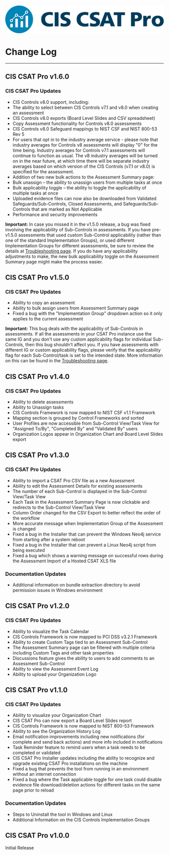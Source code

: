 ![](img/CIS_CSAT_Pro_RGB.png)

# Change Log #

----------
## CIS CSAT Pro v1.6.0 ##

### CIS CSAT Pro Updates ###
-	CIS Controls v8.0 support, including:
   -	The ability to select between CIS Controls v7.1 and v8.0 when creating an assessment
   -	CIS Controls v8.0 exports (Board Level Slides and CSV spreadsheet)
   -	Copy Assessment functionality for Controls v8.0 assessments
   -	CIS Controls v8.0 Safeguard mappings to NIST CSF and NIST 800-53 Rev 5
   -	For users that opt in to the industry average service - please note that industry averages for Controls v8 assessments will display "0" for the time being.  Industry averages for Controls v7.1 assessments will continue to function as usual.  The v8 industry averages will be turned on in the near future, at which time there will be separate industry averages based on which version of the CIS Controls (v7.1 or v8.0) is specified for the assessment.
-	Addition of two new bulk actions to the Assessment Summary page:
   -	Bulk unassign – the ability to unassign users from multiple tasks at once
   -	Bulk applicability toggle – the ability to toggle the applicability of multiple tasks at once
-	Uploaded evidence files can now also be downloaded from Validated Safeguards/Sub-Controls, Closed Assessments, and Safeguards/Sub-Controls that are marked as Not Applicable
-	Performance and security improvements

**Important:**
In case you missed it in the v1.5.0 release, a bug was fixed involving the applicability of Sub-Controls in assessments. 
If you have pre-v1.5.0 assessments that used custom Sub-Control applicability (rather than one of the standard Implementation Groups), 
or used different Implementation Groups for different assessments, be sure to review the details at [Troubleshooting page](../troubleshooting). 
If you do have any applicability adjustments to make, the new bulk applicability toggle on the Assessment Summary page might make the process easier.



## CIS CSAT Pro v1.5.0 ##

### CIS CSAT Pro Updates ###
 - Ability to copy an assessment
 - Ability to bulk assign users from Assessment Summary page
 - Fixed a bug with the "Implementation Group" dropdown action so it only applies to the current assessment

**Important:**
This bug deals with the applicability of Sub-Controls in assessments. If all the assessments in your CSAT Pro instance use the same IG and you don't use any custom applicability flags for individual Sub-Controls, then this bug shouldn’t affect you.
If you have assessments with different IG or custom applicability flags, please verify that the applicability flag for each Sub-Control/task is set to the intended state. 
More information on this can be found in the [Troubleshooting page](../troubleshooting).

## CIS CSAT Pro v1.4.0 ##

### CIS CSAT Pro Updates ###
 - Ability to delete assessments
 - Ability to Unassign tasks
 - CIS Controls Framework is now mapped to NIST CSF v1.1 Framework
 - Mapping section is grouped by Control Frameworks and sorted
 - User Profiles are now accessible from Sub-Control View/Task View for "Assigned To/By", "Completed By" and "Validated By" users
 - Organization Logos appear in Organization Chart and Board Level Slides export

## CIS CSAT Pro v1.3.0 ##
 
### CIS CSAT Pro Updates ###
 - Ability to import a CSAT Pro CSV file as a new Assessment
 - Ability to edit the Assessment Details for existing assessments
 - The number of each Sub-Control is displayed in the Sub-Control View/Task View
 - Each Task in the Assessment Summary Page is now clickable and redirects to the Sub-Control View/Task View
 - Column Order changed for the CSV Export to better reflect the order of the workflow
 - More accurate message when Implementation Group of the Assessment is changed
 - Fixed a bug in the Installer that can prevent the Windows Neo4j service from starting after a system reboot
 - Fixed a bug in the Installer that can prevent a Linux Neo4j script from being executed
 - Fixed a bug which shows a warning message on successful rows during the Assessment Import of a Hosted CSAT XLS file

### Documentation Updates ###
 - Additional information on bundle extraction directory to avoid permission issues in Windows environment

## CIS CSAT Pro v1.2.0 ##
 
### CIS CSAT Pro Updates ###
 - Ability to visualize the Task Calendar
 - CIS Controls Framework is now mapped to PCI DSS v3.2.1 Framework
 - Ability to create Custom Tags tied to an Assessment Sub-Control
 - The Assessment Summary page can be filtered with multiple criteria including Custom Tags and other task properties
 - Discussions feature gives the ability to users to add comments to an Assessment Sub-Control
 - Ability to view the Assessment Event Log
 - Ability to upload your Organization Logo

## CIS CSAT Pro v1.1.0 ##
 
### CIS CSAT Pro Updates ###
 - Ability to visualize your Organization Chart 
 - CIS CSAT Pro can now export a Board Level Slides report
 - CIS Controls Framework is now mapped to NIST 800-53 Framework
 - Ability to see the Organization History Log
 - Email notification improvements including new notifications (for complete and send back actions) and more info included in notifications
 - Task Reminder feature to remind users when a task needs to be completed or validated
 - CIS CSAT Pro Installer updates including the ability to recognize and upgrade existing CSAT Pro installations on the machine
 - Fixed a bug that prevents the tool from running in an environment without an internet connection
 - Fixed a bug where the Task applicable toggle for one task could disable evidence file download/deletion actions for different tasks on the same page prior to reload

### Documentation Updates ###
 - Steps to Uninstall the tool in Windows and Linux
 - Additional Information on the CIS Controls Implementation Groups
 
## CIS CSAT Pro v1.0.0 ##
Initial Release
 